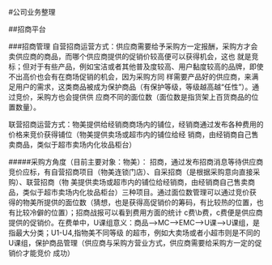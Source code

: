#公司业务整理

##招商平台

###招商管理
自营招商运营方式：供应商需要给予采购方一定报酬，采购方才会卖供应商的商品，而哪个供应商提供的促销价较高便可以获得机会，这也
就是竞标；但对于有些产品，例如宝洁或者其他普及度较高、用户黏度较高的品牌，即使不出高价也会有在商场促销的机会，因为采购方同
样需要产品好的供应商，来满足用户的需求，这类商品被成为保护商品（有保护等级，等级越高越“任性”）。通过竞价，采购方也会提供供
应商不同的面位数（面位数是指货架上百货商品的位置数量）。

联营招商运营方式：物美提供给经销商商场内的铺位，经销商通过发布各种费用的价格来竞价获得铺位（物美提供卖场或超市内的铺位给经
销商，由经销商自己售卖商品，类似于超市卖场内化妆品柜台）

#####采购方角度（目前主要对象：物美）：
招商，通过发布招商消息等待供应商竞价应标，有自营招商项目（物美连锁门店）、自采招商（是根据采购意向直接采购）、联营招商（物
美提供卖场或超市内的铺位给经销商，由经销商自己售卖商品，类似于超市卖场内化妆品柜台）三种项目。通过面位数管理可以通过竞价获
得的物美所提供的面位数（猜想，也是获得高促销价的筹码，有比较热的位置，也有比较冷僻的位置）；招商战报可以看到费用方面的统计
c费\b费，c费便是供应商提供的促销价。在费单中，U课组意义：商品-->MC-->EMC-->U课-->U课组，是指最大分类；U1-U4,指物美不同等级
的超市，例如大卖场或者小超市则是不同的U课组，保护商品管理（供应商与采购方营业方式，供应商需要给采购方一定的促销价才能竞价
成功）
